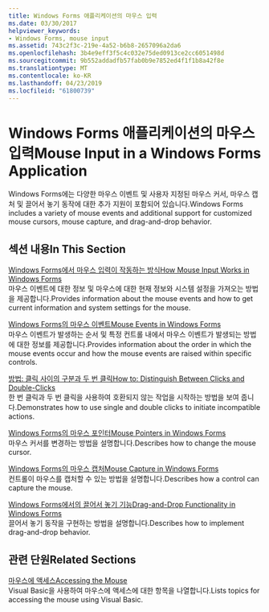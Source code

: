 ```yaml
---
title: Windows Forms 애플리케이션의 마우스 입력
ms.date: 03/30/2017
helpviewer_keywords:
- Windows Forms, mouse input
ms.assetid: 743c2f3c-219e-4a52-b6b8-2657096a2da6
ms.openlocfilehash: 3b4e9eff3f5c4c032e75ded0913ce2cc6051498d
ms.sourcegitcommit: 9b552addadfb57fab0b9e7852ed4f1f1b8a42f8e
ms.translationtype: MT
ms.contentlocale: ko-KR
ms.lasthandoff: 04/23/2019
ms.locfileid: "61800739"
---
```

# <a name="mouse-input-in-a-windows-forms-application"></a><span data-ttu-id="fbe07-102">Windows Forms 애플리케이션의 마우스 입력</span><span class="sxs-lookup"><span data-stu-id="fbe07-102">Mouse Input in a Windows Forms Application</span></span>
<span data-ttu-id="fbe07-103">Windows Forms에는 다양한 마우스 이벤트 및 사용자 지정된 마우스 커서, 마우스 캡처 및 끌어서 놓기 동작에 대한 추가 지원이 포함되어 있습니다.</span><span class="sxs-lookup"><span data-stu-id="fbe07-103">Windows Forms includes a variety of mouse events and additional support for customized mouse cursors, mouse capture, and drag-and-drop behavior.</span></span>  
  
## <a name="in-this-section"></a><span data-ttu-id="fbe07-104">섹션 내용</span><span class="sxs-lookup"><span data-stu-id="fbe07-104">In This Section</span></span>  
 [<span data-ttu-id="fbe07-105">Windows Forms에서 마우스 입력이 작동하는 방식</span><span class="sxs-lookup"><span data-stu-id="fbe07-105">How Mouse Input Works in Windows Forms</span></span>](how-mouse-input-works-in-windows-forms.md)  
 <span data-ttu-id="fbe07-106">마우스 이벤트에 대한 정보 및 마우스에 대한 현재 정보와 시스템 설정을 가져오는 방법을 제공합니다.</span><span class="sxs-lookup"><span data-stu-id="fbe07-106">Provides information about the mouse events and how to get current information and system settings for the mouse.</span></span>  
  
 [<span data-ttu-id="fbe07-107">Windows Forms의 마우스 이벤트</span><span class="sxs-lookup"><span data-stu-id="fbe07-107">Mouse Events in Windows Forms</span></span>](mouse-events-in-windows-forms.md)  
 <span data-ttu-id="fbe07-108">마우스 이벤트가 발생하는 순서 및 특정 컨트롤 내에서 마우스 이벤트가 발생되는 방법에 대한 정보를 제공합니다.</span><span class="sxs-lookup"><span data-stu-id="fbe07-108">Provides information about the order in which the mouse events occur and how the mouse events are raised within specific controls.</span></span>  
  
 [<span data-ttu-id="fbe07-109">방법: 클릭 사이의 구분과 두 번 클릭</span><span class="sxs-lookup"><span data-stu-id="fbe07-109">How to: Distinguish Between Clicks and Double-Clicks</span></span>](how-to-distinguish-between-clicks-and-double-clicks.md)  
 <span data-ttu-id="fbe07-110">한 번 클릭과 두 번 클릭을 사용하여 호환되지 않는 작업을 시작하는 방법을 보여 줍니다.</span><span class="sxs-lookup"><span data-stu-id="fbe07-110">Demonstrates how to use single and double clicks to initiate incompatible actions.</span></span>  
  
 [<span data-ttu-id="fbe07-111">Windows Forms의 마우스 포인터</span><span class="sxs-lookup"><span data-stu-id="fbe07-111">Mouse Pointers in Windows Forms</span></span>](mouse-pointers-in-windows-forms.md)  
 <span data-ttu-id="fbe07-112">마우스 커서를 변경하는 방법을 설명합니다.</span><span class="sxs-lookup"><span data-stu-id="fbe07-112">Describes how to change the mouse cursor.</span></span>  
  
 [<span data-ttu-id="fbe07-113">Windows Forms의 마우스 캡처</span><span class="sxs-lookup"><span data-stu-id="fbe07-113">Mouse Capture in Windows Forms</span></span>](mouse-capture-in-windows-forms.md)  
 <span data-ttu-id="fbe07-114">컨트롤이 마우스를 캡처할 수 있는 방법을 설명합니다.</span><span class="sxs-lookup"><span data-stu-id="fbe07-114">Describes how a control can capture the mouse.</span></span>  
  
 [<span data-ttu-id="fbe07-115">Windows Forms에서의 끌어서 놓기 기능</span><span class="sxs-lookup"><span data-stu-id="fbe07-115">Drag-and-Drop Functionality in Windows Forms</span></span>](drag-and-drop-functionality-in-windows-forms.md)  
 <span data-ttu-id="fbe07-116">끌어서 놓기 동작을 구현하는 방법을 설명합니다.</span><span class="sxs-lookup"><span data-stu-id="fbe07-116">Describes how to implement drag-and-drop behavior.</span></span>  
  
## <a name="related-sections"></a><span data-ttu-id="fbe07-117">관련 단원</span><span class="sxs-lookup"><span data-stu-id="fbe07-117">Related Sections</span></span>  
 [<span data-ttu-id="fbe07-118">마우스에 액세스</span><span class="sxs-lookup"><span data-stu-id="fbe07-118">Accessing the Mouse</span></span>](~/docs/visual-basic/developing-apps/programming/computer-resources/accessing-the-mouse.md)  
 <span data-ttu-id="fbe07-119">Visual Basic을 사용하여 마우스에 액세스에 대한 항목을 나열합니다.</span><span class="sxs-lookup"><span data-stu-id="fbe07-119">Lists topics for accessing the mouse using Visual Basic.</span></span>
